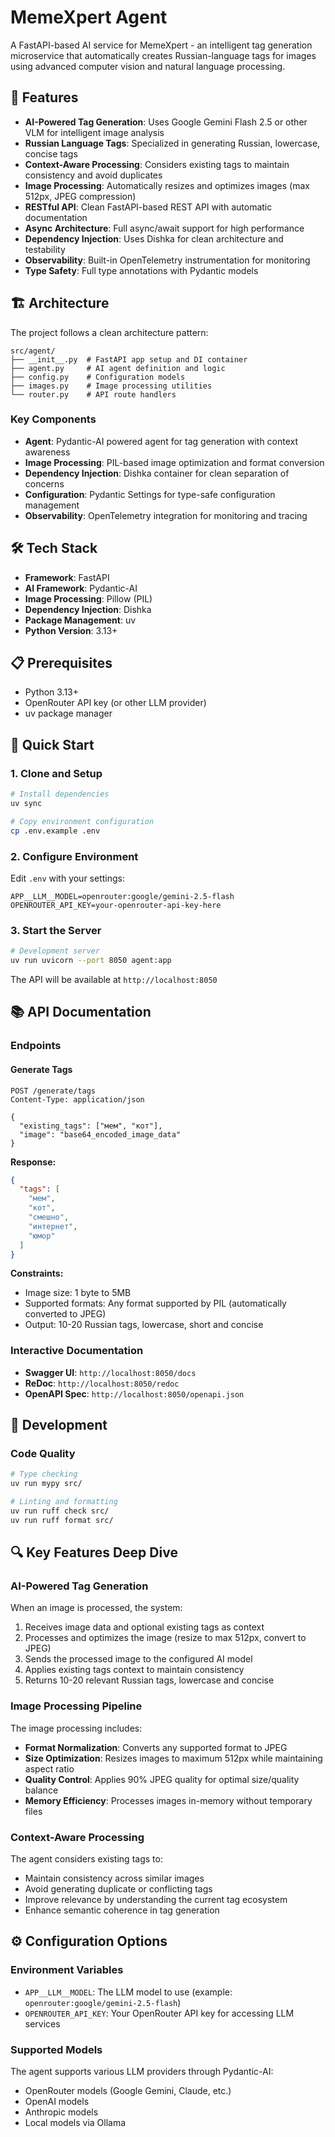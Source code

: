 # MemeXpert Agent

A FastAPI-based AI service for MemeXpert - an intelligent tag generation microservice that automatically creates Russian-language tags for images using advanced computer vision and natural language processing.

## 🚀 Features

- **AI-Powered Tag Generation**: Uses Google Gemini Flash 2.5 or other VLM for intelligent image analysis
- **Russian Language Tags**: Specialized in generating Russian, lowercase, concise tags
- **Context-Aware Processing**: Considers existing tags to maintain consistency and avoid duplicates
- **Image Processing**: Automatically resizes and optimizes images (max 512px, JPEG compression)
- **RESTful API**: Clean FastAPI-based REST API with automatic documentation
- **Async Architecture**: Full async/await support for high performance
- **Dependency Injection**: Uses Dishka for clean architecture and testability
- **Observability**: Built-in OpenTelemetry instrumentation for monitoring
- **Type Safety**: Full type annotations with Pydantic models

## 🏗️ Architecture

The project follows a clean architecture pattern:

```text
src/agent/
├── __init__.py  # FastAPI app setup and DI container
├── agent.py     # AI agent definition and logic
├── config.py    # Configuration models
├── images.py    # Image processing utilities
└── router.py    # API route handlers
```

### Key Components

- **Agent**: Pydantic-AI powered agent for tag generation with context awareness
- **Image Processing**: PIL-based image optimization and format conversion
- **Dependency Injection**: Dishka container for clean separation of concerns
- **Configuration**: Pydantic Settings for type-safe configuration management
- **Observability**: OpenTelemetry integration for monitoring and tracing

## 🛠️ Tech Stack

- **Framework**: FastAPI
- **AI Framework**: Pydantic-AI
- **Image Processing**: Pillow (PIL)
- **Dependency Injection**: Dishka
- **Package Management**: uv
- **Python Version**: 3.13+

## 📋 Prerequisites

- Python 3.13+
- OpenRouter API key (or other LLM provider)
- uv package manager

## 🚀 Quick Start

### 1. Clone and Setup

```bash
# Install dependencies
uv sync

# Copy environment configuration
cp .env.example .env
```

### 2. Configure Environment

Edit `.env` with your settings:

```env
APP__LLM__MODEL=openrouter:google/gemini-2.5-flash
OPENROUTER_API_KEY=your-openrouter-api-key-here
```

### 3. Start the Server

```bash
# Development server
uv run uvicorn --port 8050 agent:app
```

The API will be available at `http://localhost:8050`

## 📚 API Documentation

### Endpoints

#### Generate Tags

```http
POST /generate/tags
Content-Type: application/json

{
  "existing_tags": ["мем", "кот"],
  "image": "base64_encoded_image_data"
}
```

**Response:**

```json
{
  "tags": [
    "мем",
    "кот", 
    "смешно",
    "интернет",
    "юмор"
  ]
}
```

**Constraints:**

- Image size: 1 byte to 5MB
- Supported formats: Any format supported by PIL (automatically converted to JPEG)
- Output: 10-20 Russian tags, lowercase, short and concise

### Interactive Documentation

- **Swagger UI**: `http://localhost:8050/docs`
- **ReDoc**: `http://localhost:8050/redoc`
- **OpenAPI Spec**: `http://localhost:8050/openapi.json`

## 🧪 Development

### Code Quality

```bash
# Type checking
uv run mypy src/

# Linting and formatting
uv run ruff check src/
uv run ruff format src/
```

## 🔍 Key Features Deep Dive

### AI-Powered Tag Generation

When an image is processed, the system:

1. Receives image data and optional existing tags as context
2. Processes and optimizes the image (resize to max 512px, convert to JPEG)
3. Sends the processed image to the configured AI model
4. Applies existing tags context to maintain consistency
5. Returns 10-20 relevant Russian tags, lowercase and concise

### Image Processing Pipeline

The image processing includes:

- **Format Normalization**: Converts any supported format to JPEG
- **Size Optimization**: Resizes images to maximum 512px while maintaining aspect ratio
- **Quality Control**: Applies 90% JPEG quality for optimal size/quality balance
- **Memory Efficiency**: Processes images in-memory without temporary files

### Context-Aware Processing

The agent considers existing tags to:

- Maintain consistency across similar images
- Avoid generating duplicate or conflicting tags
- Improve relevance by understanding the current tag ecosystem
- Enhance semantic coherence in tag generation

## ⚙️ Configuration Options

### Environment Variables

- `APP__LLM__MODEL`: The LLM model to use (example: `openrouter:google/gemini-2.5-flash`)
- `OPENROUTER_API_KEY`: Your OpenRouter API key for accessing LLM services

### Supported Models

The agent supports various LLM providers through Pydantic-AI:

- OpenRouter models (Google Gemini, Claude, etc.)
- OpenAI models
- Anthropic models
- Local models via Ollama
